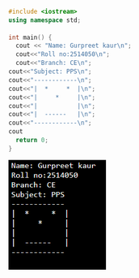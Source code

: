 ```c++

#include <iostream>
using namespace std;

int main() {
  cout << "Name: Gurpreet kaur\n";
  cout<<"Roll no:2514050\n";
  cout<<"Branch: CE\n";
cout<<"Subject: PPS\n";
cout<<"------------\n";
cout<<"|  *     *  |\n";            
cout<<"|     *     |\n";            
cout<<"|           |\n";            
cout<<"|  ------   |\n";        
cout<<"------------\n";
cout
  return 0;
}
```

![gurpreet](https://github.com/gurpreetsahota007/PPS_CEA_Dec2025/blob/main/gk.png)
